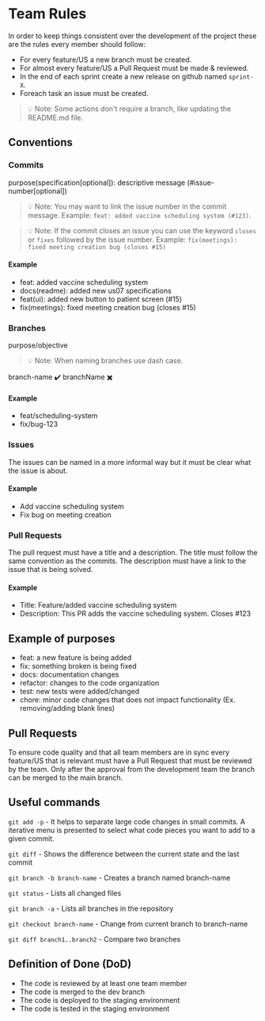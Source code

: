 # Team Rules

In order to keep things consistent over the development of the project these are the rules every member should follow:

- For every feature/US a new branch must be created.
- For almost every feature/US a Pull Request must be made & reviewed.
- In the end of each sprint create a new release on github named `sprint-X`.
- Foreach task an issue must be created.

> 💡 Note: Some actions don't require a branch, like updating the README.md file.

## Conventions

### Commits

purpose(specification[optional]): descriptive message (#issue-number[optional])

> 💡 Note: You may want to link the issue number in the commit message. Example: `feat: added vaccine scheduling system (#123)`.

> 💡 Note: If the commit closes an issue you can use the keyword `closes` or `fixes` followed by the issue number. Example: `fix(meetings): fixed meeting creation bug (closes #15)`

#### Example

- feat: added vaccine scheduling system
- docs(readme): added new us07 specifications
- feat(ui): added new button to patient screen (#15)
- fix(meetings): fixed meeting creation bug (closes #15)

### Branches

purpose/objective

> 💡 Note: When naming branches use dash case.

branch-name ✔️
branchName ✖️

#### Example

- feat/scheduling-system
- fix/bug-123

### Issues

The issues can be named in a more informal way but it must be clear what the issue is about.

#### Example

- Add vaccine scheduling system
- Fix bug on meeting creation

### Pull Requests

The pull request must have a title and a description. The title must follow the same convention as the commits. The description must have a link to the issue that is being solved.

#### Example

- Title: Feature/added vaccine scheduling system
- Description: This PR adds the vaccine scheduling system. Closes #123

## Example of purposes

- feat: a new feature is being added
- fix: something broken is being fixed
- docs: documentation changes
- refactor: changes to the code organization
- test: new tests were added/changed
- chore: minor code changes that does not impact functionality (Ex. removing/adding blank lines)

## Pull Requests

To ensure code quality and that all team members are in sync every feature/US that is relevant must have a Pull Request that must be reviewed by the team. Only after the approval from the development team the branch can be merged to the main branch.

## Useful commands

`git add -p` - It helps to separate large code changes in small commits. A iterative menu is presented to select what code pieces you want to add to a given commit.

`git diff` - Shows the difference between the current state and the last commit

`git branch -b branch-name` - Creates a branch named branch-name

`git status` - Lists all changed files

`git branch -a` - Lists all branches in the repository

`git checkout branch-name` - Change from current branch to branch-name

`git diff branch1..branch2` - Compare two branches

## Definition of Done (DoD)

- The code is reviewed by at least one team member
- The code is merged to the dev branch
- The code is deployed to the staging environment
- The code is tested in the staging environment
